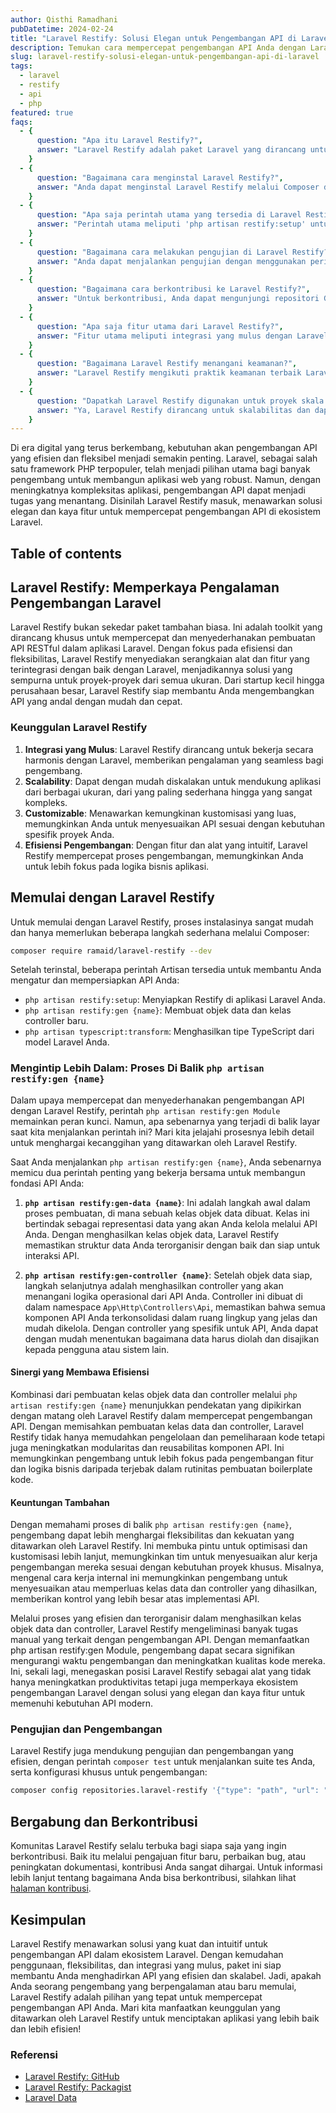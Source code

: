 ```yaml
---
author: Qisthi Ramadhani
pubDatetime: 2024-02-24
title: "Laravel Restify: Solusi Elegan untuk Pengembangan API di Laravel"
description: Temukan cara mempercepat pengembangan API Anda dengan Laravel Restify. Panduan lengkap ini mencakup instalasi, penggunaan, dan tips lanjutan untuk memanfaatkan Laravel Restify secara maksimal dalam proyek Laravel Anda. Dapatkan keunggulan pengembangan dengan solusi elegan dan efisien ini.
slug: laravel-restify-solusi-elegan-untuk-pengembangan-api-di-laravel
tags:
  - laravel
  - restify
  - api
  - php
featured: true
faqs:
  - {
      question: "Apa itu Laravel Restify?",
      answer: "Laravel Restify adalah paket Laravel yang dirancang untuk mempercepat pengembangan API RESTful dengan menyediakan alat dan fitur yang efisien dan fleksibel. Ini memudahkan integrasi API dengan aplikasi Laravel, membuatnya scalable dan customizable.",
    }
  - {
      question: "Bagaimana cara menginstal Laravel Restify?",
      answer: "Anda dapat menginstal Laravel Restify melalui Composer dengan menjalankan perintah 'composer require ramaid/laravel-restify --dev' di terminal atau command prompt Anda.",
    }
  - {
      question: "Apa saja perintah utama yang tersedia di Laravel Restify?",
      answer: "Perintah utama meliputi 'php artisan restify:setup' untuk setup awal, 'php artisan restify:gen {name}' untuk menghasilkan data object dan controller class, dan 'php artisan typescript:transform' untuk menghasilkan tipe TypeScript.",
    }
  - {
      question: "Bagaimana cara melakukan pengujian di Laravel Restify?",
      answer: "Anda dapat menjalankan pengujian dengan menggunakan perintah 'composer test', yang akan menjalankan suite tes yang telah dikonfigurasi untuk aplikasi Laravel Restify Anda.",
    }
  - {
      question: "Bagaimana cara berkontribusi ke Laravel Restify?",
      answer: "Untuk berkontribusi, Anda dapat mengunjungi repositori GitHub Laravel Restify dan mengikuti panduan kontribusi yang terdapat pada file CONTRIBUTING.md. Komunitas sangat menghargai bantuan dalam bentuk fitur baru, perbaikan bug, atau peningkatan dokumentasi.",
    }
  - {
      question: "Apa saja fitur utama dari Laravel Restify?",
      answer: "Fitur utama meliputi integrasi yang mulus dengan Laravel, scalability, kemudahan kustomisasi, serta alat dan fitur yang mempercepat pengembangan API.",
    }
  - {
      question: "Bagaimana Laravel Restify menangani keamanan?",
      answer: "Laravel Restify mengikuti praktik keamanan terbaik Laravel dan PHP. Pengguna juga didorong untuk mengikuti kebijakan keamanan yang disediakan dalam dokumentasi dan memperbarui paket secara teratur.",
    }
  - {
      question: "Dapatkah Laravel Restify digunakan untuk proyek skala besar?",
      answer: "Ya, Laravel Restify dirancang untuk skalabilitas dan dapat digunakan untuk aplikasi dari semua ukuran, dari proyek kecil hingga aplikasi enterprise skala besar.",
    }
---
```


Di era digital yang terus berkembang, kebutuhan akan pengembangan API yang efisien dan fleksibel menjadi semakin penting. Laravel, sebagai salah satu framework PHP terpopuler, telah menjadi pilihan utama bagi banyak pengembang untuk membangun aplikasi web yang robust. Namun, dengan meningkatnya kompleksitas aplikasi, pengembangan API dapat menjadi tugas yang menantang. Disinilah Laravel Restify masuk, menawarkan solusi elegan dan kaya fitur untuk mempercepat pengembangan API di ekosistem Laravel.

## Table of contents

## Laravel Restify: Memperkaya Pengalaman Pengembangan Laravel

Laravel Restify bukan sekedar paket tambahan biasa. Ini adalah toolkit yang dirancang khusus untuk mempercepat dan menyederhanakan pembuatan API RESTful dalam aplikasi Laravel. Dengan fokus pada efisiensi dan fleksibilitas, Laravel Restify menyediakan serangkaian alat dan fitur yang terintegrasi dengan baik dengan Laravel, menjadikannya solusi yang sempurna untuk proyek-proyek dari semua ukuran. Dari startup kecil hingga perusahaan besar, Laravel Restify siap membantu Anda mengembangkan API yang andal dengan mudah dan cepat.

### Keunggulan Laravel Restify

1. **Integrasi yang Mulus**: Laravel Restify dirancang untuk bekerja secara harmonis dengan Laravel, memberikan pengalaman yang seamless bagi pengembang.
2. **Scalability**: Dapat dengan mudah diskalakan untuk mendukung aplikasi dari berbagai ukuran, dari yang paling sederhana hingga yang sangat kompleks.
3. **Customizable**: Menawarkan kemungkinan kustomisasi yang luas, memungkinkan Anda untuk menyesuaikan API sesuai dengan kebutuhan spesifik proyek Anda.
4. **Efisiensi Pengembangan**: Dengan fitur dan alat yang intuitif, Laravel Restify mempercepat proses pengembangan, memungkinkan Anda untuk lebih fokus pada logika bisnis aplikasi.

## Memulai dengan Laravel Restify

Untuk memulai dengan Laravel Restify, proses instalasinya sangat mudah dan hanya memerlukan beberapa langkah sederhana melalui Composer:

```bash
composer require ramaid/laravel-restify --dev
```

Setelah terinstal, beberapa perintah Artisan tersedia untuk membantu Anda mengatur dan mempersiapkan API Anda:

- `php artisan restify:setup`: Menyiapkan Restify di aplikasi Laravel Anda.
- `php artisan restify:gen {name}`: Membuat objek data dan kelas controller baru.
- `php artisan typescript:transform`: Menghasilkan tipe TypeScript dari model Laravel Anda.

### Mengintip Lebih Dalam: Proses Di Balik `php artisan restify:gen {name}`

Dalam upaya mempercepat dan menyederhanakan pengembangan API dengan Laravel Restify, perintah `php artisan restify:gen Module` memainkan peran kunci. Namun, apa sebenarnya yang terjadi di balik layar saat kita menjalankan perintah ini? Mari kita jelajahi prosesnya lebih detail untuk menghargai kecanggihan yang ditawarkan oleh Laravel Restify.

Saat Anda menjalankan `php artisan restify:gen {name}`, Anda sebenarnya memicu dua perintah penting yang bekerja bersama untuk membangun fondasi API Anda:

1. **`php artisan restify:gen-data {name}`**: Ini adalah langkah awal dalam proses pembuatan, di mana sebuah kelas objek data dibuat. Kelas ini bertindak sebagai representasi data yang akan Anda kelola melalui API Anda. Dengan menghasilkan kelas objek data, Laravel Restify memastikan struktur data Anda terorganisir dengan baik dan siap untuk interaksi API.

2. **`php artisan restify:gen-controller {name}`**: Setelah objek data siap, langkah selanjutnya adalah menghasilkan controller yang akan menangani logika operasional dari API Anda. Controller ini dibuat di dalam namespace `App\Http\Controllers\Api`, memastikan bahwa semua komponen API Anda terkonsolidasi dalam ruang lingkup yang jelas dan mudah dikelola. Dengan controller yang spesifik untuk API, Anda dapat dengan mudah menentukan bagaimana data harus diolah dan disajikan kepada pengguna atau sistem lain.

#### Sinergi yang Membawa Efisiensi

Kombinasi dari pembuatan kelas objek data dan controller melalui `php artisan restify:gen {name}` menunjukkan pendekatan yang dipikirkan dengan matang oleh Laravel Restify dalam mempercepat pengembangan API. Dengan memisahkan pembuatan kelas data dan controller, Laravel Restify tidak hanya memudahkan pengelolaan dan pemeliharaan kode tetapi juga meningkatkan modularitas dan reusabilitas komponen API. Ini memungkinkan pengembang untuk lebih fokus pada pengembangan fitur dan logika bisnis daripada terjebak dalam rutinitas pembuatan boilerplate kode.

#### Keuntungan Tambahan

Dengan memahami proses di balik `php artisan restify:gen {name}`, pengembang dapat lebih menghargai fleksibilitas dan kekuatan yang ditawarkan oleh Laravel Restify. Ini membuka pintu untuk optimisasi dan kustomisasi lebih lanjut, memungkinkan tim untuk menyesuaikan alur kerja pengembangan mereka sesuai dengan kebutuhan proyek khusus. Misalnya, mengenal cara kerja internal ini memungkinkan pengembang untuk menyesuaikan atau memperluas kelas data dan controller yang dihasilkan, memberikan kontrol yang lebih besar atas implementasi API.

Melalui proses yang efisien dan terorganisir dalam menghasilkan kelas objek data dan controller, Laravel Restify mengeliminasi banyak tugas manual yang terkait dengan pengembangan API. Dengan memanfaatkan php artisan restify:gen Module, pengembang dapat secara signifikan mengurangi waktu pengembangan dan meningkatkan kualitas kode mereka. Ini, sekali lagi, menegaskan posisi Laravel Restify sebagai alat yang tidak hanya meningkatkan produktivitas tetapi juga memperkaya ekosistem pengembangan Laravel dengan solusi yang elegan dan kaya fitur untuk memenuhi kebutuhan API modern.

### Pengujian dan Pengembangan

Laravel Restify juga mendukung pengujian dan pengembangan yang efisien, dengan perintah `composer test` untuk menjalankan suite tes Anda, serta konfigurasi khusus untuk pengembangan:

```bash
composer config repositories.laravel-restify '{"type": "path", "url": "/path/to/laravel-restify", "options": {"symlink": true}}'
```

## Bergabung dan Berkontribusi

Komunitas Laravel Restify selalu terbuka bagi siapa saja yang ingin berkontribusi. Baik itu melalui pengajuan fitur baru, perbaikan bug, atau peningkatan dokumentasi, kontribusi Anda sangat dihargai. Untuk informasi lebih lanjut tentang bagaimana Anda bisa berkontribusi, silahkan lihat [halaman kontribusi](CONTRIBUTING.md).

## Kesimpulan

Laravel Restify menawarkan solusi yang kuat dan intuitif untuk pengembangan API dalam ekosistem Laravel. Dengan kemudahan penggunaan, fleksibilitas, dan integrasi yang mulus, paket ini siap membantu Anda menghadirkan API yang efisien dan skalabel. Jadi, apakah Anda seorang pengembang yang berpengalaman atau baru memulai, Laravel Restify adalah pilihan yang tepat untuk mempercepat pengembangan API Anda. Mari kita manfaatkan keunggulan yang ditawarkan oleh Laravel Restify untuk menciptakan aplikasi yang lebih baik dan lebih efisien!

### Referensi

- [Laravel Restify: GitHub](https://github.com/ramaID/laravel-restify)
- [Laravel Restify: Packagist](https://packagist.org/packages/ramaid/laravel-restify)
- [Laravel Data](https://spatie.be/docs/laravel-data/v4/introduction)
